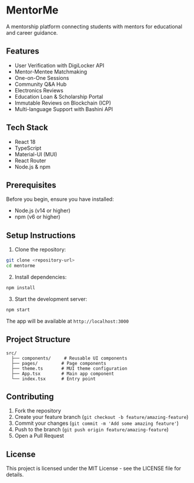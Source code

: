 # MentorMe

A mentorship platform connecting students with mentors for educational and career guidance.

## Features

- User Verification with DigiLocker API
- Mentor-Mentee Matchmaking
- One-on-One Sessions
- Community Q&A Hub
- Electronics Reviews
- Education Loan & Scholarship Portal
- Immutable Reviews on Blockchain (ICP)
- Multi-language Support with Bashini API

## Tech Stack

- React 18
- TypeScript
- Material-UI (MUI)
- React Router
- Node.js & npm

## Prerequisites

Before you begin, ensure you have installed:
- Node.js (v14 or higher)
- npm (v6 or higher)

## Setup Instructions

1. Clone the repository:
```bash
git clone <repository-url>
cd mentorme
```

2. Install dependencies:
```bash
npm install
```

3. Start the development server:
```bash
npm start
```

The app will be available at `http://localhost:3000`

## Project Structure

```
src/
  ├── components/     # Reusable UI components
  ├── pages/         # Page components
  ├── theme.ts       # MUI theme configuration
  ├── App.tsx        # Main app component
  └── index.tsx      # Entry point
```

## Contributing

1. Fork the repository
2. Create your feature branch (`git checkout -b feature/amazing-feature`)
3. Commit your changes (`git commit -m 'Add some amazing feature'`)
4. Push to the branch (`git push origin feature/amazing-feature`)
5. Open a Pull Request

## License

This project is licensed under the MIT License - see the LICENSE file for details. 